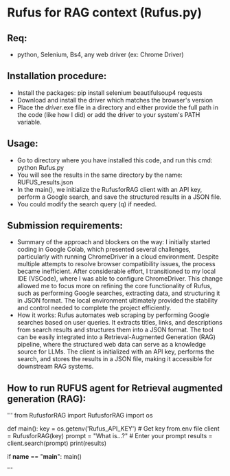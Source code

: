 # Rufus for RAG context (Rufus.py)

## Req:
- python, Selenium, Bs4, any web driver (ex: Chrome Driver)

## Installation procedure:
- Install the packages: pip install selenium beautifulsoup4 requests
- Download and install the driver which matches the browser's version
- Place the *driver*.exe file in a directory and either provide the full path in the code (like how I did) or add the driver to your system's PATH variable.

## Usage:
- Go to directory where you have installed this code, and run this cmd: python Rufus.py
- You will see the results in the same directory by the name: RUFUS_results.json
- In the main(), we initialize the RufusforRAG client with an API key, perform a Google search, and save the structured results in a JSON file.
- You could modify the search query (q) if needed.

## Submission requirements:
- Summary of the approach and blockers on the way: I initially started coding in Google Colab, which presented several challenges, particularly with running ChromeDriver in a cloud environment. Despite multiple attempts to resolve browser compatibility issues, the process became inefficient. After considerable effort, I transitioned to my local IDE (VSCode), where I was able to configure ChromeDriver. This change allowed me to focus more on refining the core functionality of Rufus, such as performing Google searches, extracting data, and structuring it in JSON format. The local environment ultimately provided the stability and control needed to complete the project efficiently.
- How it works: Rufus automates web scraping by performing Google searches based on user queries. It extracts titles, links, and descriptions from search results and structures them into a JSON format. The tool can be easily integrated into a Retrieval-Augmented Generation (RAG) pipeline, where the structured web data can serve as a knowledge source for LLMs. The client is initialized with an API key, performs the search, and stores the results in a JSON file, making it accessible for downstream RAG systems.

## How to run RUFUS agent for Retrieval augmented generation (RAG):
'''
from RufusforRAG import RufusforRAG
import os

def main():
    key = os.getenv('Rufus_API_KEY') # Get key from.env file
    client = RufusforRAG(key)
    prompt = "What is...?" # Enter your prompt
    results = client.search(prompt)
    print(results)

if __name__ == "__main__":
    main()

'''
